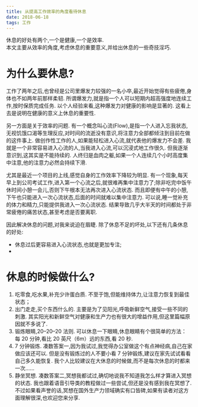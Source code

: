 ```yaml
---
title: 从提高工作效率的角度看待休息
date: 2018-06-18
tags: 工作
---
```


休息的好处有两个,一个是健康,一个是效率.  
本文主要从效率的角度,考虑休息的重要意义,并给出休息的一些奇技淫巧.  

<!-- more -->

# 为什么要休息?

工作了两年之后,也曾经是公司里爆发力较强的一名小卒,最近开始觉得有些疲倦,身体也不如两年前那样柔韧. 所谓爆发力,就是指一个人可以短期内超高强度地连续工作,按时保质完成任务. 以个人经验来看,这种爆发力对健康的影响是显著的. 这看上去是说明在健康的意义上休息的重要性.  

另一方面是关于效率的问题. 有一个概念叫心流(Flow),是指一个人进入忘我状态,无视饥饿口渴等生理反应,对时间的流逝没有意识,将注意力全部都倾注到目前在做的这件事上. 做创作性工作的人,如果能轻松进入心流,就代表他的爆发力不会差. 我就是一个非常容易进入心流的人,当我进入心流,可以沉浸式地工作很久. 但我逐渐意识到,这其实是不能持续的. 人终归是血肉之躯,如果一个人连续几个小时高度集中注意,他的注意力必然会持续下滑. 

尤其是最近一个项目的上线,感觉自身的工作效率下降较为明显. 有一个现象,每天早上到公司考试工作,进入第一个心流之后,就很难再集中注意力了;除非吃完中饭午休时间小憩一会儿,否则下午根本无法再次进入心流状态. 而且即便有中午的小憩,下午也只能进入一次心流状态,后面的时间就难以集中注意力. 可以说,睡一觉补充的体力和精力,只能提供我进入一次心流状态. 结果导致几乎大半天的时间都处于非常疲倦的痛苦状态,甚至考虑是否要离职. 

因此解决休息的问题,对我来说迫在眉睫. 除了休息不足的坏处,以下还有几条休息的好处:
* 休息过后更容易进入心流状态,也就是更加专注;
* 

# 休息的时候做什么?

1.  吃零食,吃水果,补充少许蛋白质.  不至于饱,但能维持体力,让注意力恢复到最佳状态；
2.  出门走走,买个东西什么的.  主要是为了见阳光,呼吸新鲜空气,接受一些不同的刺激.  其实阳光和新鲜空气对健康和生产力也有很大的增益作用,但这里篇幅原因就不多说了.  
3.  锻炼眼睛,20–20–20 法则.  可以休息一下眼睛,休息眼睛有个很简单的方法： 每 20 分钟,看比 20 英尺（6m）远的东西,看 20 秒.  
4.  7 分钟锻炼.  凑数答案一,因为我试过,我觉得办公室做这个有点神经病,自己在家做应该还可以.  但是没有锻炼过的人不要小看 7 分钟锻炼,建议在家先试试看看自己多久能恢复.  我个人比较建议在大休息的时候做,而不是每次休息的时都来一次……
5.  静坐冥想.  凑数答案二,冥想我都试过,确切地说我不知道我怎么样才算进入冥想的状态.  我也跟着语音引导类的教程做过一些尝试,但还是没有感到我在冥想了.  不过如果看声誉的话,冥想在国外生产力领域确实有口皆碑,如果有读者对这方面理解很深,也欢迎您来分享.  
